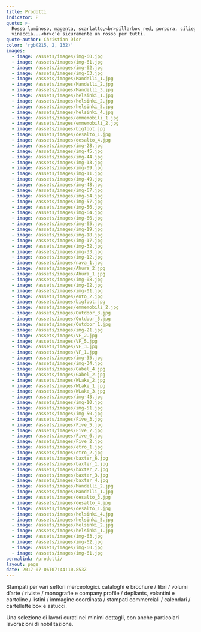 ```yaml
---
title: Prodotti
indicator: P
quote: >-
  Rosso luminoso, magenta, scarlatto,<br>pillarbox red, porpora, ciliegio,
  vinaccia...<br>c’è sicuramente un rosso per tutti.
quote-author: Christian Dior
color: 'rgb(215, 2, 132)'
images:
  - image: /assets/images/img-60.jpg
  - image: /assets/images/img-61.jpg
  - image: /assets/images/img-62.jpg
  - image: /assets/images/img-63.jpg
  - image: /assets/images/Mandelli_1.jpg
  - image: /assets/images/Mandelli_2.jpg
  - image: /assets/images/Mandelli_3.jpg
  - image: /assets/images/helsinki_1.jpg
  - image: /assets/images/helsinki_2.jpg
  - image: /assets/images/helsinki_5.jpg
  - image: /assets/images/helsinki_4.jpg
  - image: /assets/images/emmemobili_1.jpg
  - image: /assets/images/emmemobili_2.jpg
  - image: /assets/images/bigfoot.jpg
  - image: /assets/images/desalto_1.jpg
  - image: /assets/images/desalto_4.jpg
  - image: /assets/images/img-28.jpg
  - image: /assets/images/img-45.jpg
  - image: /assets/images/img-44.jpg
  - image: /assets/images/img-13.jpg
  - image: /assets/images/img-09.jpg
  - image: /assets/images/img-11.jpg
  - image: /assets/images/img-49.jpg
  - image: /assets/images/img-48.jpg
  - image: /assets/images/img-67.jpg
  - image: /assets/images/img-54.jpg
  - image: /assets/images/img-57.jpg
  - image: /assets/images/img-56.jpg
  - image: /assets/images/img-64.jpg
  - image: /assets/images/img-66.jpg
  - image: /assets/images/img-65.jpg
  - image: /assets/images/img-19.jpg
  - image: /assets/images/img-18.jpg
  - image: /assets/images/img-17.jpg
  - image: /assets/images/img-32.jpg
  - image: /assets/images/img-33.jpg
  - image: /assets/images/img-12.jpg
  - image: /assets/images/nava_1.jpg
  - image: /assets/images/Ahura_2.jpg
  - image: /assets/images/Ahura_1.jpg
  - image: /assets/images/img-08.jpg
  - image: /assets/images/img-02.jpg
  - image: /assets/images/img-01.jpg
  - image: /assets/images/ento_2.jpg
  - image: /assets/images/bigfoot.jpg
  - image: /assets/images/emmemobili_2.jpg
  - image: /assets/images/Outdoor_3.jpg
  - image: /assets/images/Outdoor_5.jpg
  - image: /assets/images/Outdoor_1.jpg
  - image: /assets/images/img-21.jpg
  - image: /assets/images/VF_2.jpg
  - image: /assets/images/VF_5.jpg
  - image: /assets/images/VF_3.jpg
  - image: /assets/images/VF_1.jpg
  - image: /assets/images/img-35.jpg
  - image: /assets/images/img-34.jpg
  - image: /assets/images/Gabel_4.jpg
  - image: /assets/images/Gabel_2.jpg
  - image: /assets/images/WLake_2.jpg
  - image: /assets/images/WLake_1.jpg
  - image: /assets/images/WLake_3.jpg
  - image: /assets/images/img-43.jpg
  - image: /assets/images/img-10.jpg
  - image: /assets/images/img-51.jpg
  - image: /assets/images/img-50.jpg
  - image: /assets/images/Five_3.jpg
  - image: /assets/images/Five_5.jpg
  - image: /assets/images/Five_7.jpg
  - image: /assets/images/Five_6.jpg
  - image: /assets/images/Five_2.jpg
  - image: /assets/images/etro_1.jpg
  - image: /assets/images/etro_2.jpg
  - image: /assets/images/baxter_6.jpg
  - image: /assets/images/baxter_1.jpg
  - image: /assets/images/baxter_2.jpg
  - image: /assets/images/baxter_3.jpg
  - image: /assets/images/baxter_4.jpg
  - image: /assets/images/Mandelli_2.jpg
  - image: /assets/images/Mandelli_1.jpg
  - image: /assets/images/desalto_3.jpg
  - image: /assets/images/desalto_4.jpg
  - image: /assets/images/desalto_1.jpg
  - image: /assets/images/helsinki_4.jpg
  - image: /assets/images/helsinki_5.jpg
  - image: /assets/images/helsinki_2.jpg
  - image: /assets/images/helsinki_1.jpg
  - image: /assets/images/img-63.jpg
  - image: /assets/images/img-62.jpg
  - image: /assets/images/img-60.jpg
  - image: /assets/images/img-61.jpg
permalink: /prodotti/
layout: page
date: 2017-07-06T07:44:10.853Z
---
```

Stampati per vari settori merceologici. cataloghi e brochure / libri / volumi d’arte / riviste / monografie e company profile / depliants, volantini e cartoline / listini / immagine coordinata / stampati commerciali / calendari / cartellette box e astucci.

Una selezione di lavori curati nei minimi dettagli, con anche particolari lavorazioni di nobilitazione.
